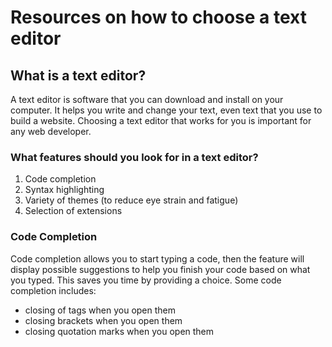 # Resources on how to choose a text editor

## What is a text editor?

A text editor is software that you can download and install on your computer. It helps you write and change your text, even text that you use to build a website. 
Choosing a text editor that works for you is important for any web developer. 

### What features should you look for in a text editor?
1. Code completion
2. Syntax highlighting
3. Variety of themes (to reduce eye strain and fatigue)
4. Selection of extensions

### Code Completion

Code completion allows you to start typing a code, then the feature will display possible suggestions to help you finish your code based on what you typed. 
This saves you time by providing a choice. 
Some code completion includes:
- closing of tags when you open them
- closing brackets when you open them
- closing quotation marks when you open them
